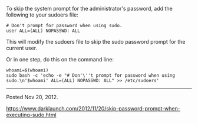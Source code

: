 To skip the system prompt for the administrator's password, add the following to your sudoers file:

```
# Don't prompt for password when using sudo.
user ALL=(ALL) NOPASSWD: ALL
```

This will modify the sudoers file to skip the sudo password prompt for the current user.

Or in one step, do this on the command line:

```
whoami=$(whoami)
sudo bash -c 'echo -e "# Don'\''t prompt for password when using sudo.\n'$whoami' ALL=(ALL) NOPASSWD: ALL" >> /etc/sudoers'
```

---

Posted Nov 20, 2012.

https://www.darklaunch.com/2012/11/20/skip-password-prompt-when-executing-sudo.html